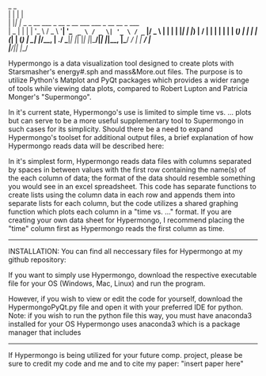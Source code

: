  _   _                                                         
| | | |                                                        
| |_| |_   _ _ __   ___ _ __ _ __ ___   ___  _ __   __ _  ___  
|  _  | | | | '_ \ / _ \ '__| '_ ` _ \ / _ \| '_ \ / _` |/ _ \ 
| | | | |_| | |_) |  __/ |  | | | | | | (_) | | | | (_| | (_) |
\_| |_/\__, | .__/ \___|_|  |_| |_| |_|\___/|_| |_|\__, |\___/ 
        __/ | |                                     __/ |      
       |___/|_|                                    |___/       

Hypermongo is a data visualization tool designed to create plots with Starsmasher's energy#.sph and mass&More.out files.
The purpose is to utilize Python's Matplot and PyQt packages which provides a wider range of tools while viewing data plots, compared to Robert Lupton and Patricia Monger's "Supermongo". 

In it's current state, Hypermongo's use is limited to simple time vs. ... plots but can serve to be a more useful supplementary tool to Supermongo in such cases for its simplicity. Should there be a need to expand Hypermongo's toolset for additional output files, a brief explanation of how Hypermongo reads data will be described here: 

In it's simplest form, Hypermongo reads data files with columns separated by spaces in between values with the first row containing the name(s) of the each column of data; the format of the data should resemble something you would see in an excel spreadsheet. This code has separate functions to create lists using the column data in each row and appends them into separate lists for each column, but the code utilizes a shared graphing function which plots each column in a "time vs. ..." format. If you are creating your own data sheet for Hypermongo, I recommend placing the "time" column first as Hypermongo reads the first column as time. 

__________________________________________________________________________________________________________________________________________________________________
INSTALLATION:
You can find all neccessary files for Hypermongo at my github repository: 

If you want to simply use Hypermongo, download the respective executable file for your OS (Windows, Mac, Linux) and run the program. 

However, if you wish to view or edit the code for yourself, download the HypermongoPyQt.py file and open it with your preferred IDE for python. Note: if you wish to run the python file this way, you must have anaconda3 installed for your OS 
Hypermongo uses anaconda3 which is a package manager that includes 
__________________________________________________________________________________________________________________________________________________________________

If Hypermongo is being utilized for your future comp. project, please be sure to credit my code and me and to cite my paper: "insert paper here"
